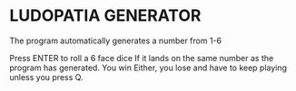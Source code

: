 # LUDOPATIA GENERATOR

The program automatically generates a number from 1-6



Press ENTER to roll a 6 face dice
If it lands on the same number as the program has generated. You win
Either, you lose and have to keep playing unless you press Q.
